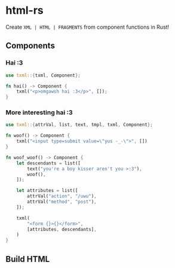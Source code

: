 # html-rs

Create `XML | HTML | FRAGMENTS` from component functions in Rust!

## Components

### Hai :3

```rust
use txml::{txml, Component};

fn hai() -> Component {
    txml("<p>omgawsh hai :3</p>", []);
}
```

### More interesting hai :3

```rust
use txml::{attrVal, list, text, tmpl, txml, Component};

fn woof() -> Component {
    txml("<input type=submit value=\"yus -_-\">", [])
}

fn woof_woof() -> Component {
    let descendants = list([
        text("you're a boy kisser aren't you >:3"),
        woof(),
    ]);

    let attributes = list([
        attrVal("action", "/uwu"),
        attrVal("method", "post"),
    ]);

    txml(
        "<form {}>{}</form>",
        [attributes, descendants],
    )
}
```

## Build HTML

